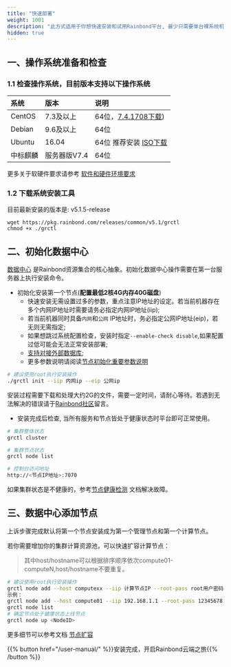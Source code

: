 ```yaml
---
title: "快速部署"
weight: 1001
description: "此方式适用于你想快速安装和试用Rainbond平台, 最少只需要单台裸系统机器即可安装完成。此方式为基础安装方式，后续安装方案都是在本方案基础上的扩展和延伸。"
hidden: true
---
```


## 一、操作系统准备和检查

### 1.1 检查操作系统，目前版本支持以下操作系统

| 系统     | 版本         | 说明                     |
| :------- | :----------- | :----------------------- |
| CentOS   | 7.3及以上      | 64位，[7.4.1708下载](http://goodrain-pkg.oss-cn-shanghai.aliyuncs.com/system/CentOS/CentOS-7-x86_64-Minimal-1708.iso)) |
| Debian   | 9.6及以上          | 64位                     |
| Ubuntu   | 16.04        | 64位      推荐安装  [ISO下载](https://goodrain-pkg.oss-cn-shanghai.aliyuncs.com/system/CentOS/ubuntu-16.04.6-server-amd64.iso)             |
| 中标麒麟 | 服务器版V7.4 | 64位                     |

更多关于软硬件要求请参考 [软件和硬件环境要求](/user-operations/op-guide/recommendation/)

### 1.2 下载系统安装工具

目前最新安装的版本是: v5.1.5-release
```
wget https://pkg.rainbond.com/releases/common/v5.1/grctl
chmod +x ./grctl
```

## 二、初始化数据中心

[数据中心](/architecture/architecture/#二-数据中心服务组件说明) 是Rainbond资源集合的核心抽象。初始化数据中心操作需要在第一台服务器上执行安装命令。

* 初始化安装第一个节点(<b>配置最低2核4G内存40G磁盘</b>)
    * 快速安装无需设置过多的参数，重点注意IP地址的设定。若当前机器存在多个内网IP地址时需要请务必指定内网IP地址(iip);  
    * 若当前机器同时具备`内网`和`公网` IP地址时，务必指定公网IP地址(eip)，若无则无需指定;  
    * 如果想跳过系统配置检查，安装时指定`--enable-check disable`,如果配置过低可能会无法正常安装部署;  
    * [支持对接外部数据库](/user-operations/tools/grctl/#初始化时对接外部数据库); 
    * 更多参数说明请阅读[节点初始化重要参数说明](/user-operations/tools/grctl/#节点初始化重要参数说明)

```bash
# 建议使用root执行安装操作
./grctl init --iip 内网ip --eip 公网ip
```

安装过程需要下载和处理大约2G的文件，需要一定时间，请耐心等待。若遇到无法解决的错误请于[Rainbond社区](https://t.goodrain.com)留言。

* 安装完成后检查, 当所有服务和节点皆处于健康状态时平台即可正常使用。

```bash
# 集群整体状态
grctl cluster

# 集群节点状态
grctl node list

# 控制台访问地址
http://<节点IP地址>:7070
```
如果集群状态是不健康的，参考[节点健康检测](/user-operations/management/component-op/#节点健康检查机制) 文档解决故障。

## 三、数据中心添加节点

上诉步骤完成默认将第一个节点安装成为第一个管理节点和第一个计算节点。

若你需要增加你的集群计算资源池，可以快速扩容计算节点：

> 其中host/hostname可以根据排序顺序依次compute01-computeN,host/hostname不要重复。

```bash
# 建议使用root执行安装操作
grctl node add --host computexx --iip 计算节点IP --root-pass root用户密码 --role compute --install
示例：
grctl node add --host compute01 --iip 192.168.1.1 --root-pass 12345678 --role compute --install
grctl node list
# 确定节点处于健康状态上线节点
grctl node up <NodeID>
```

更多细节可以参考文档 [节点扩容](/user-operations/management/node/#添加节点) 

{{% button href="/user-manual/" %}}安装完成，开启Rainbond云端之旅{{% /button %}}
